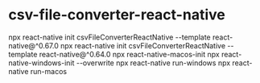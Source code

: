 # csv-file-converter-react-native

npx react-native init csvFileConverterReactNative --template react-native@^0.67.0
npx react-native init csvFileConverterReactNative --template react-native@^0.64.0
npx react-native-macos-init
npx react-native-windows-init --overwrite
npx react-native run-windows
npx react-native run-macos